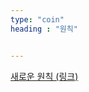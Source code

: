 ```yaml
---
type: "coin"
heading : "원칙"


---
```

 


[새로운 원칙 (링크)](/todo/images/principle_2024-09-29.jpeg)  


